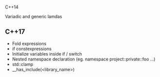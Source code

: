 

C++14

Variadic and generic lamdas


## C++17

- Fold expressions
- if constexpressions
- Initialize variables inside if / switch
- Nested namespace declaration (eg. namespace project::private::foo ...)
- std::clamp 
- __has_include(<library_name>)
